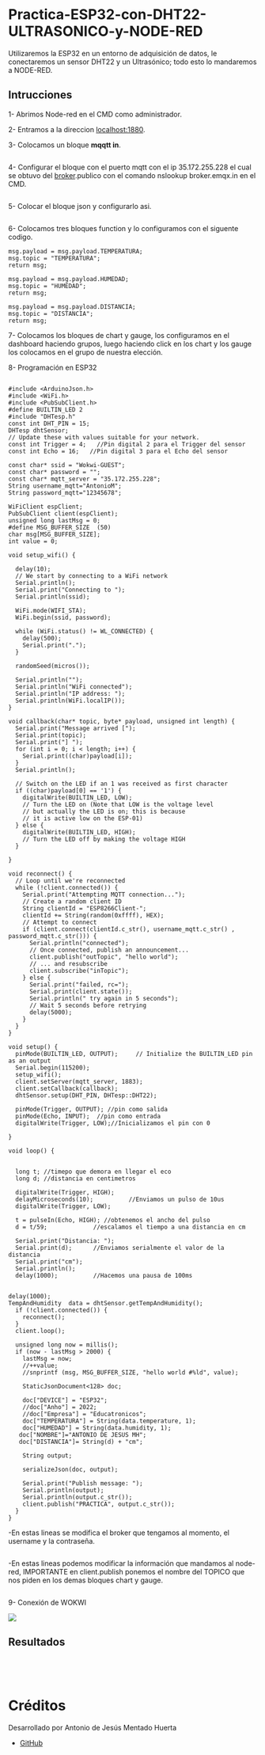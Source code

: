 # Practica-ESP32-con-DHT22-ULTRASONICO-y-NODE-RED

Utilizaremos la ESP32 en un entorno de adquisición de datos, le conectaremos un sensor DHT22 y un Ultrasónico; todo esto lo mandaremos a NODE-RED.

## Intrucciones

1- Abrimos Node-red en el CMD como administrador.

2- Entramos a la direccion [localhost:1880](https:localhost:1880).

3- Colocamos un bloque **mqqtt in**.

![]()

4- Configurar el bloque con el puerto mqtt con el ip 35.172.255.228 el cual se obtuvo del [broker](https://www.emqx.com/en/mqtt/public-mqtt5-broker).publico con el comando nslookup broker.emqx.in en el CMD.

![]()

5- Colocar el bloque json y configurarlo asi.

![]()

6- Colocamos tres bloques function y lo configuramos con el siguente codigo.

```
msg.payload = msg.payload.TEMPERATURA;
msg.topic = "TEMPERATURA";
return msg;
```

```
msg.payload = msg.payload.HUMEDAD;
msg.topic = "HUMEDAD";
return msg;
```

```
msg.payload = msg.payload.DISTANCIA;
msg.topic = "DISTANCIA";
return msg;
```

7- Colocamos los bloques de chart y gauge, los configuramos en el dashboard haciendo grupos, luego haciendo click en los chart y los gauge los colocamos en el grupo de nuestra elección.
![]()
![]()
![]()

8- Programación en ESP32
```

#include <ArduinoJson.h>
#include <WiFi.h>
#include <PubSubClient.h>
#define BUILTIN_LED 2
#include "DHTesp.h"
const int DHT_PIN = 15;
DHTesp dhtSensor;
// Update these with values suitable for your network.
const int Trigger = 4;   //Pin digital 2 para el Trigger del sensor
const int Echo = 16;   //Pin digital 3 para el Echo del sensor

const char* ssid = "Wokwi-GUEST";
const char* password = "";
const char* mqtt_server = "35.172.255.228";
String username_mqtt="AntonioM";
String password_mqtt="12345678";

WiFiClient espClient;
PubSubClient client(espClient);
unsigned long lastMsg = 0;
#define MSG_BUFFER_SIZE  (50)
char msg[MSG_BUFFER_SIZE];
int value = 0;

void setup_wifi() {

  delay(10);
  // We start by connecting to a WiFi network
  Serial.println();
  Serial.print("Connecting to ");
  Serial.println(ssid);

  WiFi.mode(WIFI_STA);
  WiFi.begin(ssid, password);

  while (WiFi.status() != WL_CONNECTED) {
    delay(500);
    Serial.print(".");
  }

  randomSeed(micros());

  Serial.println("");
  Serial.println("WiFi connected");
  Serial.println("IP address: ");
  Serial.println(WiFi.localIP());
}

void callback(char* topic, byte* payload, unsigned int length) {
  Serial.print("Message arrived [");
  Serial.print(topic);
  Serial.print("] ");
  for (int i = 0; i < length; i++) {
    Serial.print((char)payload[i]);
  }
  Serial.println();

  // Switch on the LED if an 1 was received as first character
  if ((char)payload[0] == '1') {
    digitalWrite(BUILTIN_LED, LOW);   
    // Turn the LED on (Note that LOW is the voltage level
    // but actually the LED is on; this is because
    // it is active low on the ESP-01)
  } else {
    digitalWrite(BUILTIN_LED, HIGH);  
    // Turn the LED off by making the voltage HIGH
  }

}

void reconnect() {
  // Loop until we're reconnected
  while (!client.connected()) {
    Serial.print("Attempting MQTT connection...");
    // Create a random client ID
    String clientId = "ESP8266Client-";
    clientId += String(random(0xffff), HEX);
    // Attempt to connect
    if (client.connect(clientId.c_str(), username_mqtt.c_str() , password_mqtt.c_str())) {
      Serial.println("connected");
      // Once connected, publish an announcement...
      client.publish("outTopic", "hello world");
      // ... and resubscribe
      client.subscribe("inTopic");
    } else {
      Serial.print("failed, rc=");
      Serial.print(client.state());
      Serial.println(" try again in 5 seconds");
      // Wait 5 seconds before retrying
      delay(5000);
    }
  }
}

void setup() {
  pinMode(BUILTIN_LED, OUTPUT);     // Initialize the BUILTIN_LED pin as an output
  Serial.begin(115200);
  setup_wifi();
  client.setServer(mqtt_server, 1883);
  client.setCallback(callback);
  dhtSensor.setup(DHT_PIN, DHTesp::DHT22);
  
  pinMode(Trigger, OUTPUT); //pin como salida
  pinMode(Echo, INPUT);  //pin como entrada
  digitalWrite(Trigger, LOW);//Inicializamos el pin con 0

}

void loop() {


  long t; //timepo que demora en llegar el eco
  long d; //distancia en centimetros

  digitalWrite(Trigger, HIGH);
  delayMicroseconds(10);          //Enviamos un pulso de 10us
  digitalWrite(Trigger, LOW);
  
  t = pulseIn(Echo, HIGH); //obtenemos el ancho del pulso
  d = t/59;             //escalamos el tiempo a una distancia en cm
  
  Serial.print("Distancia: ");
  Serial.print(d);      //Enviamos serialmente el valor de la distancia
  Serial.print("cm");
  Serial.println();
  delay(1000);          //Hacemos una pausa de 100ms


delay(1000);
TempAndHumidity  data = dhtSensor.getTempAndHumidity();
  if (!client.connected()) {
    reconnect();
  }
  client.loop();

  unsigned long now = millis();
  if (now - lastMsg > 2000) {
    lastMsg = now;
    //++value;
    //snprintf (msg, MSG_BUFFER_SIZE, "hello world #%ld", value);

    StaticJsonDocument<128> doc;

    doc["DEVICE"] = "ESP32";
    //doc["Anho"] = 2022;
    //doc["Empresa"] = "Educatronicos";
    doc["TEMPERATURA"] = String(data.temperature, 1);
    doc["HUMEDAD"] = String(data.humidity, 1);
   doc["NOMBRE"]="ANTONIO DE JESUS MH";
   doc["DISTANCIA"]= String(d) + "cm";

    String output;
    
    serializeJson(doc, output);

    Serial.print("Publish message: ");
    Serial.println(output);
    Serial.println(output.c_str());
    client.publish("PRACTICA", output.c_str());
  }
}

```
-En estas lineas se modifica el broker que tengamos al momento, el username y la contraseña.

![]()

-En estas lineas podemos modificar la información que mandamos al node-red, IMPORTANTE en client.publish ponemos el nombre del TOPICO que nos piden en los demas bloques chart y gauge.

![]()

9- Conexión de WOKWI

![](https://github.com/AntoniodeJesus19/Practica-ESP32-con-DHT22-ULTRASONICO-y-NODE-RED/blob/main/Captura%20de%20pantalla%202024-12-14%20122830.png?raw=true)

## Resultados

![]()

![]()

![]()

![]()

# Créditos

Desarrollado por Antonio de Jesús Mentado Huerta

- [GitHub](https://github.com/AntoniodeJesus19)

